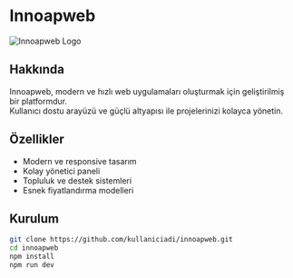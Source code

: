 # Innoapweb

![Innoapweb Logo](./innoapweb-main/logo.png)

## Hakkında

Innoapweb, modern ve hızlı web uygulamaları oluşturmak için geliştirilmiş bir platformdur.  
Kullanıcı dostu arayüzü ve güçlü altyapısı ile projelerinizi kolayca yönetin.

## Özellikler

- Modern ve responsive tasarım
- Kolay yönetici paneli
- Topluluk ve destek sistemleri
- Esnek fiyatlandırma modelleri

## Kurulum

```bash
git clone https://github.com/kullaniciadi/innoapweb.git
cd innoapweb
npm install
npm run dev
